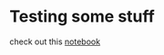 # Testing some stuff

check out this [notebook](https://elyse-winstral.github.io/script/marimo_files/notebook2.html)
